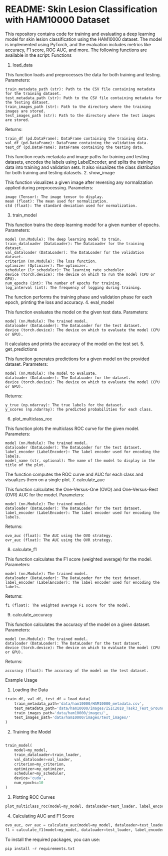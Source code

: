 # README: Skin Lesion Classification with HAM10000 Dataset

This repository contains code for training and evaluating a deep learning model for skin lesion classification using the HAM10000 dataset. The model is implemented using PyTorch, and the evaluation includes metrics like accuracy, F1 score, ROC AUC, and more. The following functions are available in the script:
Functions
1. load_data

This function loads and preprocesses the data for both training and testing.
Parameters:

    train_metadata_path (str): Path to the CSV file containing metadata for the training dataset.
    test_metadata_path (str): Path to the CSV file containing metadata for the testing dataset.
    train_images_path (str): Path to the directory where the training images are stored.
    test_images_path (str): Path to the directory where the test images are stored.

Returns:

    train_df (pd.DataFrame): DataFrame containing the training data.
    val_df (pd.DataFrame): DataFrame containing the validation data.
    test_df (pd.DataFrame): DataFrame containing the testing data.

This function reads metadata and image paths for training and testing datasets, encodes the labels using LabelEncoder, and splits the training data into training and validation sets. It also visualizes the class distribution for both training and testing datasets.
2. show_image

This function visualizes a given image after reversing any normalization applied during preprocessing.
Parameters:

    image (Tensor): The image tensor to display.
    mean (float): The mean used for normalization.
    std (float): The standard deviation used for normalization.

3. train_model

This function trains the deep learning model for a given number of epochs.
Parameters:

    model (nn.Module): The deep learning model to train.
    train_dataloader (DataLoader): The DataLoader for the training dataset.
    val_dataloader (DataLoader): The DataLoader for the validation dataset.
    criterion (nn.Module): The loss function.
    optimizer (Optimizer): The optimizer.
    scheduler (lr_scheduler): The learning rate scheduler.
    device (torch.device): The device on which to run the model (CPU or GPU).
    num_epochs (int): The number of epochs for training.
    log_interval (int): The frequency of logging during training.

The function performs the training phase and validation phase for each epoch, printing the loss and accuracy.
4. eval_model

This function evaluates the model on the given test data.
Parameters:

    model (nn.Module): The trained model.
    dataloader (DataLoader): The DataLoader for the test dataset.
    device (torch.device): The device on which to evaluate the model (CPU or GPU).

It calculates and prints the accuracy of the model on the test set.
5. get_predictions

This function generates predictions for a given model on the provided dataset.
Parameters:

    model (nn.Module): The model to evaluate.
    dataloader (DataLoader): The DataLoader for the dataset.
    device (torch.device): The device on which to evaluate the model (CPU or GPU).

Returns:

    y_true (np.ndarray): The true labels for the dataset.
    y_scores (np.ndarray): The predicted probabilities for each class.

6. plot_multiclass_roc

This function plots the multiclass ROC curve for the given model.
Parameters:

    model (nn.Module): The trained model.
    dataloader (DataLoader): The DataLoader for the test dataset.
    label_encoder (LabelEncoder): The label encoder used for encoding the labels.
    model_name (str, optional): The name of the model to display in the title of the plot.

The function computes the ROC curve and AUC for each class and visualizes them on a single plot.
7. calculate_auc

This function calculates the One-Versus-One (OVO) and One-Versus-Rest (OVR) AUC for the model.
Parameters:

    model (nn.Module): The trained model.
    dataloader (DataLoader): The DataLoader for the test dataset.
    label_encoder (LabelEncoder): The label encoder used for encoding the labels.

Returns:

    ovo_auc (float): The AUC using the OVO strategy.
    ovr_auc (float): The AUC using the OVR strategy.

8. calculate_f1

This function calculates the F1 score (weighted average) for the model.
Parameters:

    model (nn.Module): The trained model.
    dataloader (DataLoader): The DataLoader for the test dataset.
    label_encoder (LabelEncoder): The label encoder used for encoding the labels.

Returns:

    f1 (float): The weighted average F1 score for the model.

9. calculate_accuracy

This function calculates the accuracy of the model on a given dataset.
Parameters:

    model (nn.Module): The trained model.
    dataloader (DataLoader): The DataLoader for the test dataset.
    device (torch.device): The device on which to evaluate the model (CPU or GPU).

Returns:

    accuracy (float): The accuracy of the model on the test dataset.

Example Usage
1. Loading the Data
```python
train_df, val_df, test_df = load_data(
    train_metadata_path='data/ham10000/HAM10000_metadata.csv',
    test_metadata_path='data/ham10000/images/ISIC2018_Task3_Test_GroundTruth.csv',
    train_images_path='data/ham10000/images/',
    test_images_path='data/ham10000/images/test_images/'
)
```
2. Training the Model
```python

train_model(
    model=my_model, 
    train_dataloader=train_loader, 
    val_dataloader=val_loader, 
    criterion=my_criterion, 
    optimizer=my_optimizer, 
    scheduler=my_scheduler, 
    device='cuda',
    num_epochs=10
)
```
3. Plotting ROC Curves
```python
plot_multiclass_roc(model=my_model, dataloader=test_loader, label_encoder=my_label_encoder, model_name="My Model")
```
4. Calculating AUC and F1 Score
```python
ovo_auc, ovr_auc = calculate_auc(model=my_model, dataloader=test_loader, label_encoder=my_label_encoder)
f1 = calculate_f1(model=my_model, dataloader=test_loader, label_encoder=my_label_encoder)
```

To install the required packages, you can use:

`pip install -r requirements.txt`
